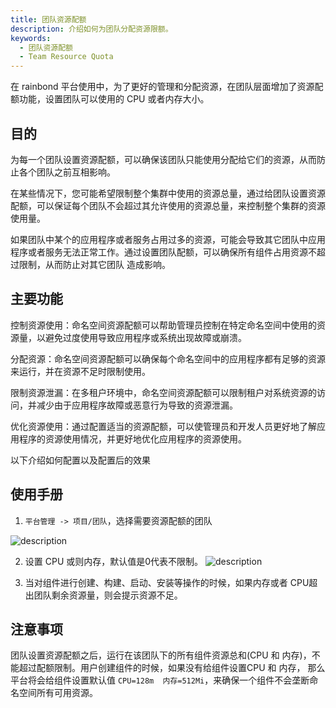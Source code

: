 ```yaml
---
title: 团队资源配额
description: 介绍如何为团队分配资源限额。
keywords:
  - 团队资源配额
  - Team Resource Quota
---
```


在 rainbond 平台使用中，为了更好的管理和分配资源，在团队层面增加了资源配额功能，设置团队可以使用的 CPU 或者内存大小。

## 目的

为每一个团队设置资源配额，可以确保该团队只能使用分配给它们的资源，从而防止各个团队之前互相影响。

在某些情况下，您可能希望限制整个集群中使用的资源总量，通过给团队设置资源配额，可以保证每个团队不会超过其允许使用的资源总量，来控制整个集群的资源使用量。

如果团队中某个的应用程序或者服务占用过多的资源，可能会导致其它团队中应用程序或者服务无法正常工作。通过设置团队配额，可以确保所有组件占用资源不超过限制，从而防止对其它团队
造成影响。

## 主要功能

控制资源使用：命名空间资源配额可以帮助管理员控制在特定命名空间中使用的资源量，以避免过度使用导致应用程序或系统出现故障或崩溃。

分配资源：命名空间资源配额可以确保每个命名空间中的应用程序都有足够的资源来运行，并在资源不足时限制使用。

限制资源泄漏：在多租户环境中，命名空间资源配额可以限制租户对系统资源的访问，并减少由于应用程序故障或恶意行为导致的资源泄漏。

优化资源使用：通过配置适当的资源配额，可以使管理员和开发人员更好地了解应用程序的资源使用情况，并更好地优化应用程序的资源使用。

以下介绍如何配置以及配置后的效果

## 使用手册

1. `平台管理 -> 项目/团队`，选择需要资源配额的团队

![description](https://grstatic.oss-cn-shanghai.aliyuncs.com/docs/enterprise-app/team-resource/team-resource.png)

2. 设置 CPU 或则内存，默认值是0代表不限制。
   ![description](https://grstatic.oss-cn-shanghai.aliyuncs.com/docs/enterprise-app/team-resource/quota.png)

3. 当对组件进行创建、构建、启动、安装等操作的时候，如果内存或者 CPU超出团队剩余资源量，则会提示资源不足。

## 注意事项

团队设置资源配额之后，运行在该团队下的所有组件资源总和(CPU 和 内存)，不能超过配额限制。用户创建组件的时候，如果没有给组件设置CPU 和 内存，
那么平台将会给组件设置默认值 `CPU=128m  内存=512Mi`，来确保一个组件不会垄断命名空间所有可用资源。

